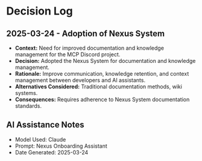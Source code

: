 # Decision Log

## 2025-03-24 - Adoption of Nexus System

- **Context:** Need for improved documentation and knowledge management for the MCP Discord project.
- **Decision:** Adopted the Nexus System for documentation and knowledge management.
- **Rationale:** Improve communication, knowledge retention, and context management between developers and AI assistants.
- **Alternatives Considered:** Traditional documentation methods, wiki systems.
- **Consequences:** Requires adherence to Nexus System documentation standards.

## AI Assistance Notes

- Model Used: Claude
- Prompt: Nexus Onboarding Assistant
- Date Generated: 2025-03-24
